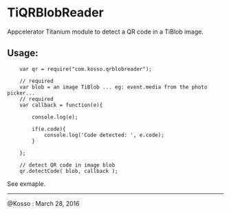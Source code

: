 # TiQRBlobReader

Appcelerator Titanium module to detect a QR code in a TiBlob image.


## Usage:

```
    var qr = require("com.kosso.qrblobreader");
 
    // required
    var blob = an image TiBlob ... eg: event.media from the photo picker...
    // required
    var callback = function(e){
        
        console.log(e);

        if(e.code){
        	console.log('Code detected: ', e.code);
        }

    };
 
    // detect QR code in image blob
    qr.detectCode( blob, callback );

```

See exmaple.

-------------------

@Kosso : March 28, 2016